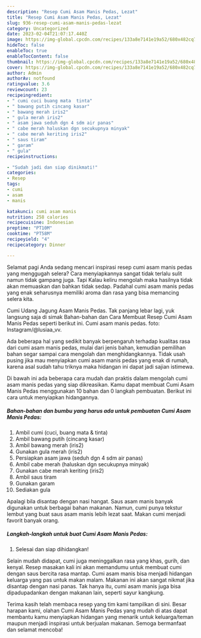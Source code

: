 ```yaml
---
description: "Resep Cumi Asam Manis Pedas, Lezat"
title: "Resep Cumi Asam Manis Pedas, Lezat"
slug: 936-resep-cumi-asam-manis-pedas-lezat
category: Uncategorized
date: 2023-02-04T21:07:17.440Z
image: https://img-global.cpcdn.com/recipes/133a8e7141e19a52/680x482cq70/cumi-asam-manis-pedas-foto-resep-utama.jpg
hideToc: false
enableToc: true
enableTocContent: false
thumbnail: https://img-global.cpcdn.com/recipes/133a8e7141e19a52/680x482cq70/cumi-asam-manis-pedas-foto-resep-utama.jpg
cover: https://img-global.cpcdn.com/recipes/133a8e7141e19a52/680x482cq70/cumi-asam-manis-pedas-foto-resep-utama.jpg
author: Admin
authorAv: notfound
ratingvalue: 3.6
reviewcount: 23
recipeingredient:
- " cumi cuci buang mata  tinta"
- " bawang putih cincang kasar"
- " bawang merah iris2"
- " gula merah iris2"
- " asam jawa seduh dgn 4 sdm air panas"
- " cabe merah haluskan dgn secukupnya minyak"
- " cabe merah keriting iris2"
- " saus tiram"
- " garam"
- " gula"
recipeinstructions:

- "Sudah jadi dan siap dinikmati!"
categories:
- Resep
tags:
- cumi
- asam
- manis

katakunci: cumi asam manis 
nutrition: 258 calories
recipecuisine: Indonesian
preptime: "PT10M"
cooktime: "PT58M"
recipeyield: "4"
recipecategory: Dinner

---
```



Selamat pagi Anda sedang mencari inspirasi resep cumi asam manis pedas yang menggugah selera? Cara menyiapkannya sangat tidak terlalu sulit namun tidak gampang juga. Tapi Kalau keliru mengolah maka hasilnya tidak akan memuaskan dan bahkan tidak sedap. Padahal cumi asam manis pedas yang enak seharusnya memiliki aroma dan rasa yang bisa memancing selera kita.


Cumi Udang Jagung Asam Manis Pedas. Tak panjang lebar lagi, yuk langsung saja di simak Bahan-bahan dan Cara Membuat Resep Cumi Asam Manis Pedas seperti berikut ini. Cumi asam manis pedas. foto: Instagram/@lusiaa_vv.

Ada beberapa hal yang sedikit banyak berpengaruh terhadap kualitas rasa dari cumi asam manis pedas, mulai dari jenis bahan, kemudian pemilihan bahan segar sampai cara mengolah dan menghidangkannya. Tidak usah pusing jika mau menyiapkan cumi asam manis pedas yang enak di rumah, karena asal sudah tahu triknya maka hidangan ini dapat jadi sajian istimewa.


Di bawah ini ada beberapa cara mudah dan praktis dalam mengolah cumi asam manis pedas yang siap dikreasikan. Kamu dapat membuat Cumi Asam Manis Pedas menggunakan 10 bahan dan 0 langkah pembuatan. Berikut ini cara untuk menyiapkan hidangannya.

<!--inarticleads1-->

##### Bahan-bahan dan bumbu yang harus ada untuk pembuatan Cumi Asam Manis Pedas:

1. Ambil  cumi (cuci, buang mata &amp; tinta)
1. Ambil  bawang putih (cincang kasar)
1. Ambil  bawang merah (iris2)
1. Gunakan  gula merah (iris2)
1. Persiapkan  asam jawa (seduh dgn 4 sdm air panas)
1. Ambil  cabe merah (haluskan dgn secukupnya minyak)
1. Gunakan  cabe merah keriting (iris2)
1. Ambil  saus tiram
1. Gunakan  garam
1. Sediakan  gula


Apalagi bila disantap dengan nasi hangat. Saus asam manis banyak digunakan untuk berbagai bahan makanan. Namun, cumi punya tekstur lembut yang buat saus asam manis lebih lezat saat. Makan cumi menjadi favorit banyak orang. 

<!--inarticleads2-->

##### Langkah-langkah untuk buat Cumi Asam Manis Pedas:


1. Selesai dan siap dihidangkan!

Selain mudah didapat, cumi juga meninggalkan rasa yang khas, gurih, dan kenyal. Resep masakan kali ini akan memandumu untuk membuat cumi dengan saus bercita rasa mantap. Cumi asam manis bisa menjadi hidangan keluarga yang pas untuk makan malam. Makanan ini akan sangat nikmat jika disantap dengan nasi panas. Tak hanya itu, cumi asam manis juga bisa dipadupadankan dengan makanan lain, seperti sayur kangkung. 

Terima kasih telah membaca resep yang tim kami tampilkan di sini. Besar harapan kami, olahan Cumi Asam Manis Pedas yang mudah di atas dapat membantu kamu menyiapkan hidangan yang menarik untuk keluarga/teman maupun menjadi inspirasi untuk berjualan makanan. Semoga bermanfaat dan selamat mencoba!
